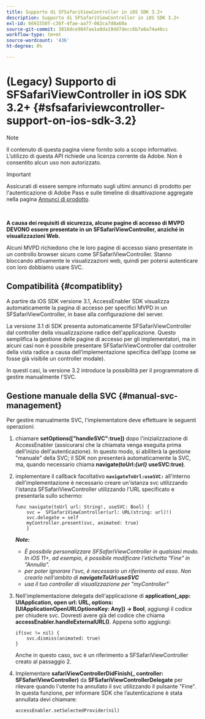 ```yaml
---
title: Supporto di SFSafariViewController in iOS SDK 3.2+
description: Supporto di SFSafariViewController in iOS SDK 3.2+
exl-id: 6691550f-c36f-4fae-aa77-082ca7d8a60a
source-git-commit: 3818dce9847ae1a0da19dd7decc6b7a6a74a46cc
workflow-type: tm+mt
source-wordcount: '436'
ht-degree: 0%

---
```


# (Legacy) Supporto di SFSafariViewController in iOS SDK 3.2+ {#sfsafariviewcontroller-support-on-ios-sdk-3.2}

>[!NOTE]
>
>Il contenuto di questa pagina viene fornito solo a scopo informativo. L’utilizzo di questa API richiede una licenza corrente da Adobe. Non è consentito alcun uso non autorizzato.

>[!IMPORTANT]
>
> Assicurati di essere sempre informato sugli ultimi annunci di prodotto per l&#39;autenticazione di Adobe Pass e sulle timeline di disattivazione aggregate nella pagina [Annunci di prodotto](/help/authentication/product-announcements.md).

</br>


**A causa dei requisiti di sicurezza, alcune pagine di accesso di MVPD DEVONO essere presentate in un SFSafariViewController, anziché in visualizzazioni Web.**

Alcuni MVPD richiedono che le loro pagine di accesso siano presentate in un controllo browser sicuro come SFSafariViewController. Stanno bloccando attivamente le visualizzazioni web, quindi per potersi autenticare con loro dobbiamo usare SVC.

## Compatibilità {#compatiblity}

A partire da iOS SDK versione 3.1, AccessEnabler SDK visualizza automaticamente la pagina di accesso per specifici MVPD in un SFSafariViewController, in base alla configurazione del server.

La versione 3.1 di SDK presenta automaticamente SFSafariViewController dal controller della visualizzazione radice dell&#39;applicazione. Questo semplifica la gestione delle pagine di accesso per gli implementatori, ma in alcuni casi non è possibile presentare SFSafariViewController dal controller della vista radice a causa dell’implementazione specifica dell’app (come se fosse già visibile un controller modale).

In questi casi, la versione 3.2 introduce la possibilità per il programmatore di gestire manualmente l&#39;SVC.

## Gestione manuale della SVC {#manual-svc-management}

Per gestire manualmente SVC, l&#39;implementatore deve effettuare le seguenti operazioni:


1. chiamare **setOptions([&quot;handleSVC&quot;:true])** dopo l&#39;inizializzazione di AccessEnabler (assicurarsi che la chiamata venga eseguita prima dell&#39;inizio dell&#39;autenticazione). In questo modo, si abiliterà la gestione &quot;manuale&quot; della SVC; il SDK non presenterà automaticamente la SVC, ma, quando necessario     chiama **navigate(toUrl:*{url}* useSVC:true)**.

1. implementare il callback facoltativo **`navigateToUrl:useSVC:`** all&#39;interno dell&#39;implementazione è necessario creare un&#39;istanza svc utilizzando l&#39;istanza SFSafariViewController utilizzando l&#39;URL specificato e presentarla sullo schermo:

   ```obj-c
   func navigate(toUrl url: String!, useSVC: Bool) {
       svc =  SFSafariViewController(url: URL(string: url)!)
       svc.delegate = self
       myController.present(svc, animated: true)
       }
   ```

   ***Note:***

   - *È possibile personalizzare SFSafariViewController in qualsiasi modo. In iOS 11+, ad esempio, è possibile modificare l&#39;etichetta &quot;Fine&quot; in &quot;Annulla&quot;.*
   - *per poter ignorare l&#39;svc, è necessario un riferimento ad esso. Non crearlo nell&#39;ambito di **navigateToUrl:useSVC***
   - *usa il tuo controller di visualizzazione per &quot;myController&quot;*


1. Nell&#39;implementazione delegata dell&#39;applicazione di **application(\_app: UIApplication, open url: URL, options: \[UIApplicationOpenURLOptionsKey: Any\]) -\> Bool**, aggiungi il codice per chiudere svc. Dovresti avere già del codice che chiama **accessEnabler.handleExternalURL()**. Appena sotto aggiungi:

   ```obj-c
   if(svc != nil) {
       svc.dismiss(animated: true)
   }
   ```

   Anche in questo caso, svc è un riferimento a SFSafariViewController creato al passaggio 2.


1. Implementare **safariViewControllerDidFinish(\_ controller: SFSafariViewController)** da **SFSafariViewControllerDelegate** per rilevare quando l&#39;utente ha annullato il svc utilizzando il pulsante &quot;Fine&quot;. In questa funzione, per informare SDK che l’autenticazione è stata annullata devi chiamare:

   ```obj-c
   accessEnabler.setSelectedProvider(nil)
   ```
